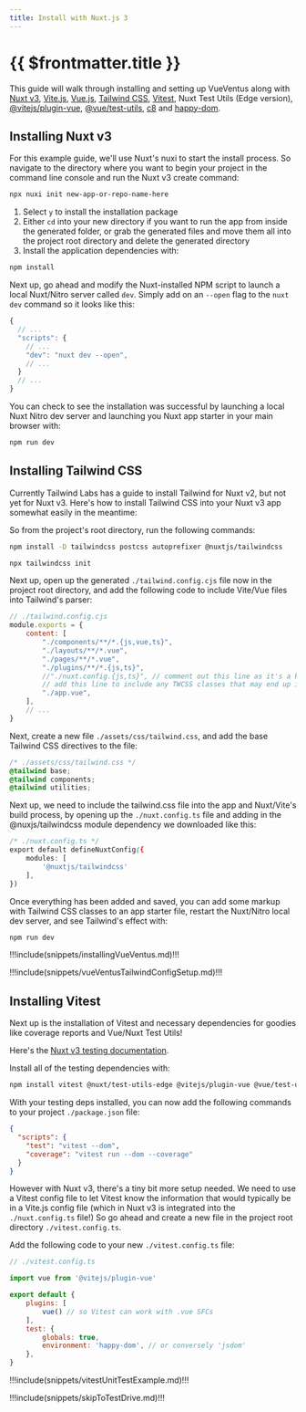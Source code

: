 ```yaml
---
title: Install with Nuxt.js 3
---
```


<script setup>
    import DocsPackageVersion from '../../src/views/compos/DocsPackageVersion.vue'
</script>






# {{ $frontmatter.title }}

This guide will walk through installing and setting up VueVentus along with [Nuxt v3](https://v3.nuxtjs.org/), [Vite.js](https://vitejs.dev/guide/#scaffolding-your-first-vite-project), [Vue.js](https://vuejs.org/), [Tailwind CSS](https://tailwindcss.com/), [Vitest](https://vitest.dev/), Nuxt Test Utils (Edge version), [@vitejs/plugin-vue](https://www.npmjs.com/package/@vitejs/plugin-vue), [@vue/test-utils](https://test-utils.vuejs.org/guide/), [c8](https://github.com/bcoe/c8) and [happy-dom](https://github.com/capricorn86/happy-dom).






## Installing Nuxt v3

For this example guide, we'll use Nuxt's nuxi to start the install process. So navigate to the directory where you want to begin your project in the command line console and run the Nuxt v3 create command:

```bash
npx nuxi init new-app-or-repo-name-here
```

1. Select `y` to install the installation package
1. Either `cd` into your new directory if you want to run the app from inside the generated folder, or grab the generated files and move them all into the project root directory and delete the generated directory
1. Install the application dependencies with:

```bash
npm install
```

Next up, go ahead and modify the Nuxt-installed NPM script to launch a local Nuxt/Nitro server called `dev`. Simply add on an `--open` flag to the `nuxt dev` command so it looks like this:

```javascript
{
  // ...
  "scripts": {
    // ...
    "dev": "nuxt dev --open",
    // ...
  }
  // ...
}
```

You can check to see the installation was successful by launching a local Nuxt Nitro dev server and launching you Nuxt app starter in your main browser with:

```bash
npm run dev
```








## Installing Tailwind CSS

Currently Tailwind Labs has a guide to install Tailwind for Nuxt v2, but not yet for Nuxt v3. Here's how to install Tailwind CSS into your Nuxt v3 app somewhat easily in the meantime:

So from the project's root directory, run the following commands:

```bash
npm install -D tailwindcss postcss autoprefixer @nuxtjs/tailwindcss
```

```bash
npx tailwindcss init
```

Next up, open up the generated `./tailwind.config.cjs` file now in the project root directory, and add the following code to include Vite/Vue files into Tailwind's parser:

```javascript
// ./tailwind.config.cjs
module.exports = {
    content: [
        "./components/**/*.{js,vue,ts}",
        "./layouts/**/*.vue",
        "./pages/**/*.vue",
        "./plugins/**/*.{js,ts}",
        //"./nuxt.config.{js,ts}", // comment out this line as it's a known bug that causes a console error
        // add this line to include any TWCSS classes that may end up in the app.vue file!
        "./app.vue",
    ],
    // ...
}
```

Next, create a new file `./assets/css/tailwind.css`, and add the base Tailwind CSS directives to the file:

```css
/* ./assets/css/tailwind.css */
@tailwind base;
@tailwind components;
@tailwind utilities;
```

Next up, we need to include the tailwind.css file into the app and Nuxt/Vite's build process, by opening up the `./nuxt.config.ts` file and adding in the @nuxjs/tailwindcss module dependency we downloaded like this:

```css
/* ./nuxt.config.ts */
export default defineNuxtConfig({
    modules: [
        '@nuxtjs/tailwindcss'
    ],
})
```

Once everything has been added and saved, you can add some markup with Tailwind CSS classes to an app starter file, restart the Nuxt/Nitro local dev server, and see Tailwind's effect with:

```bash
npm run dev
```







!!!include(snippets/installingVueVentus.md)!!!


!!!include(snippets/vueVentusTailwindConfigSetup.md)!!!








## Installing Vitest

Next up is the installation of Vitest and necessary dependencies for goodies like coverage reports and Vue/Nuxt Test Utils!

Here's the [Nuxt v3 testing documentation](https://v3.nuxtjs.org/guide/going-further/testing).

Install all of the testing dependencies with:

```bash
npm install vitest @nuxt/test-utils-edge @vitejs/plugin-vue @vue/test-utils happy-dom c8 --save-dev
```

With your testing deps installed, you can now add the following commands to your project `./package.json` file:

```json
{
  "scripts": {
    "test": "vitest --dom",
    "coverage": "vitest run --dom --coverage"
  }
}
```

However with Nuxt v3, there's a tiny bit more setup needed. We need to use a Vitest config file to let Vitest know the information that would typically be in a Vite.js config file (which in Nuxt v3 is integrated into the `./nuxt.config.ts` file!) So go ahead and create a new file in the project root directory `./vitest.config.ts`.

Add the following code to your new `./vitest.config.ts` file:

```javascript
// ./vitest.config.ts

import vue from '@vitejs/plugin-vue'

export default {
    plugins: [
        vue() // so Vitest can work with .vue SFCs
    ],
    test: {
        globals: true, 
        environment: 'happy-dom', // or conversely 'jsdom'
    },
}

```








!!!include(snippets/vitestUnitTestExample.md)!!!











!!!include(snippets/skipToTestDrive.md)!!!






<DocsPackageVersion/>
